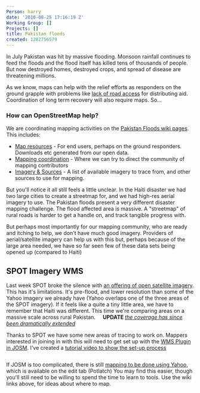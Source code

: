 ```yaml
---
Person: harry
date: '2010-08-25 17:16:19 Z'
Working Group: []
Projects: []
title: Pakistan floods
created: 1282756579
---
```

<p>In July Pakistan was hit by massive flooding. Monsoon rainfall continues to feed the floods and the flood itself has killed tens of thousands of people. But now destroyed homes, destroyed crops, and spread of disease are threatening millions.</p><p>As we know, maps can help with the relief efforts as responders on the ground grapple with problems like <a href="http://www.reliefweb.int/rw/rwb.nsf/db900SID/VVOS-88MLMQ">lack of road access</a> for distributing aid. Coordination of long term recovery will also require maps. So...</p><h3><strong>How can OpenStreetMap help?</strong></h3><p>We are coordinating mapping activities on the <a href="http://wiki.openstreetmap.org/wiki/2010_07_Pakistan_Floods">Pakistan Floods wiki pages</a>. This includes:</p><ul><li><a href="http://wiki.openstreetmap.org/wiki/2010_07_Pakistan_Floods/Map_resources">Map resources</a> - For end users, perhaps on the ground responders. Downloads etc generated from our open data.</li><li><a href="http://wiki.openstreetmap.org/wiki/2010_07_Pakistan_Floods/Mapping_Coordination">Mapping coordination</a> - Where we can try to direct the community of mapping contributors</li><li><a href="http://wiki.openstreetmap.org/wiki/2010_07_Pakistan_Floods/Imagery_and_data_sources">Imagery &amp; Sources</a> - A list of available imagery to trace from, and other sources to use for mapping.</li></ul><p>But you'll notice it all still feels a little unclear. In the Haiti disaster we had two large cities to create a streetmap for, and we had high-res aerial imagery to use. The Pakistan floods present a very different disaster mapping challenge. The flood affected area is massive. A "streetmap" of rural roads is harder to get a handle on, and track tangible progress with.</p><p>But perhaps most importantly for our mapping community, who are ready and itching to help, we don't have much good imagery. Providers of aerial/satellite imagery can help us with this but, perhaps because of the large area needed, we have so far seen few of these data sets being opened up (compared to Haiti)</p><h2>SPOT Imagery WMS</h2><p>Last week SPOT broke the silence with <a title="Imagery and data sources wiki section" href="http://wiki.openstreetmap.org/wiki/2010_07_Pakistan_Floods/Imagery_and_data_sources#SPOT">an offering of open satellite imagery</a>. This has it's limitations. It's pre-flood, and lower resolution than some of the Yahoo imagery we already have (Yahoo overlaps one of the three areas of the SPOT imagery). If it feels like a quite a tiny little area, we have to remember that Haiti was different. This time we're comparing areas on a massive scale across rural Pakistan.&nbsp;&nbsp;&nbsp;&nbsp; <strong>UPDATE </strong><a title="more recent blog post" href="http://hot.openstreetmap.org/weblog/2010/09/pakistan-spot-imagery-coverage-extended/"><em>the coverage has since been dramatically extended</em></a></p><p>Thanks to SPOT we have some new areas of tracing to work on. Mappers interested in joining in with this will need to get set up with the <a href="http://wiki.openstreetmap.org/wiki/JOSM/Plugins/WMSPlugin">WMS Plugin in JOSM</a>. I've created a <a title="youtube.com: Using a WMS in JOSM - Example: SPOT imagery in Pakistan" href="http://www.youtube.com/watch?v=g3_KJDD8bpE">tutorial video to show the set-up process</a></p><p style="text-align: center;"><a title="youtube.com: Using a WMS in JOSM - Example: SPOT imagery in Pakistan" href="http://www.youtube.com/watch?v=g3_KJDD8bpE"><img class="aligncenter" src="http://wiki.openstreetmap.org/w/images/thumb/f/ff/JOSM_Pakistan_SPOT_WMS.png/450px-JOSM_Pakistan_SPOT_WMS.png" alt="" border="0"></a></p><p>If JOSM is too complicated, there is still <a href="http://wiki.openstreetmap.org/wiki/2010_07_Pakistan_Floods/Imagery_and_data_sources#Yahoo">mapping to be done using Yahoo</a>, which is available on the edit tab (Potlatch) You may find this easier, though you'll still need to be willing to spend the time to learn to tools. Use the wiki links above, for ideas about where to map.</p>
